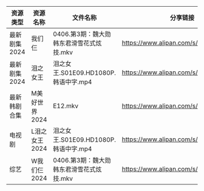 | 资源类型     | 资源名称      | 文件名称                         | 分享链接                                 | 更新时间                |
| -------- | --------- | ---------------------------- | ------------------------------------ | ------------------- |
| 最新剧集2024 | 我们仨       | 0406.第3期：魏大勋韩东君滑雪花式炫技.mkv    | https://www.alipan.com/s/n37VJ5HasKZ | 2024-04-07 00:07:34 |
| 最新剧集2024 | 泪之女王      | 泪之女王.S01E09.HD1080P.韩语中字.mp4 | https://www.alipan.com/s/hWfYRW726dp | 2024-04-07 00:07:27 |
| 最新韩剧合集   | M美好世界2024 | E12.mkv                      | https://www.alipan.com/s/3hVi9iw3g6N | 2024-04-07 00:05:45 |
| 电视剧      | L泪之女王2024 | 泪之女王.S01E09.HD1080P.韩语中字.mp4 | https://www.alipan.com/s/GhYLZdpMfQz | 2024-04-07 00:05:31 |
| 综艺       | W我们仨2024  | 0406.第3期：魏大勋韩东君滑雪花式炫技.mkv    | https://www.alipan.com/s/dVYhFcy3TMz | 2024-04-07 00:07:08 |
